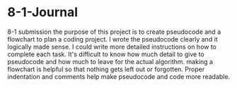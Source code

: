 # 8-1-Journal
8-1 submission
the purpose of this project is to create pseudocode and a flowchart to plan a coding project.
I wrote the pseudocode clearly and it logically made sense.
I could write more detailed instructions on how to complete each task.
It's difficult to know how much detail to give to pseudocode and how much to leave for the actual algorithm.
making a flowchart is helpful so that nothing gets left out or forgotten.
Proper indentation and comments help make pseudocode and code more readable.
